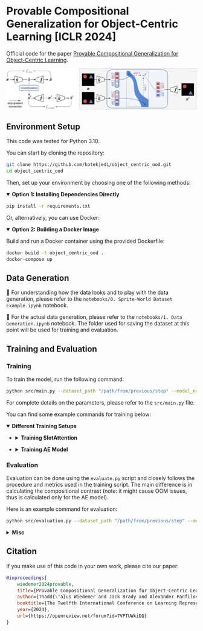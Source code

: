 
# Provable Compositional Generalization for Object-Centric Learning [ICLR 2024]
Official code for the paper [Provable Compositional Generalization for Object-Centric Learning](https://arxiv.org/abs/2310.05327).

![Problem Setup](assets/fig3_v6.png)

## Environment Setup
This code was tested for Python 3.10. 

You can start by cloning the repository:

```bash
git clone https://github.com/kotekjedi/object_centric_ood.git
cd object_centric_ood
```

Then, set up your environment by choosing one of the following methods:

<details open>
<summary><strong>Option 1: Installing Dependencies Directly</strong></summary>

```bash
pip install -r requirements.txt
```

</details>

Or, alternatively, you can use Docker:

<details open>
<summary><strong>Option 2: Building a Docker Image</strong></summary>

Build and run a Docker container using the provided Dockerfile:
```bash
docker build -t object_centric_ood .
docker-compose up
```

</details>

## Data Generation

🔗 For understanding how the data looks and to play with the data generation, please refer to the `notebooks/0. Sprite-World Dataset Example.ipynb` notebook.

🔗 For the actual data generation, please refer to the `notebooks/1. Data Generation.ipynb` notebook. The folder used for saving the dataset at this point will be used for training and evaluation.

## Training and Evaluation

### Training
To train the model, run the following command:

```bash
python src/main.py --dataset_path "/path/from/previous/step" --model_name "SlotAttention" --num_slots 2 --epochs 400 --use_consistency_loss True
```

For complete details on the parameters, please refer to the `src/main.py` file.

You can find some example commands for training below:

<details open>
<summary><strong>Different Training Setups</strong></summary>

- <details>
  <summary><strong>Training SlotAttention</strong></summary>

  Training vanilla SlotAttention with 2 slots:
  ```bash
  python src/main.py --dataset_path "/path/from/previous/step" --model_name "SlotAttention" --num_slots 2 --use_consistency_loss False
  ```

  Training vanilla SlotAttention with 2 slots and consistency loss:
  ```bash
  python src/main.py --dataset_path "/path/from/previous/step" --model_name "SlotAttention" --num_slots 2 --use_consistency_loss True --consistency_ignite_epoch 150
  ```

  Training SlotAttention with 2 slots, fixed SoftMax and sampling:
  ```bash
  python src/main.py --dataset_path "/path/from/previous/step" --model_name "SlotAttention" --num_slots 2 --use_consistency_loss True --consistency_ignite_epoch 150 --softmax False --sampling False
  ```
</details>

- <details>
  <summary><strong>Training AE Model</strong></summary>

  Training vanilla autoencoder with 2 slots:
  ```bash
  python src/main.py --dataset_path "/path/from/previous/step" --model_name "SlotMLPAdditive" --epochs 300 --num_slots 2 -n_slot_latents 6 --use_consistency_loss False
  ```

  Training vanilla autoencoder with 2 slots and consistency loss:
  ```bash
  python src/main.py --dataset_path "/path/from/previous/step" --model_name "SlotMLPAdditive" --epochs 300 --num_slots 2 -n_slot_latents 6 --use_consistency_loss True --consistency_ignite_epoch 100
  ```

</details>

</details>

### Evaluation

Evaluation can be done using the `evaluate.py` script and closely follows the procedure and metrics used in the training script. The main difference is in calculating the compositional contrast (note: it might cause OOM issues, thus is calculated only for the AE model).

Here is an example command for evaluation:
```bash
python src/evaluation.py --dataset_path "/path/from/previous/step" --model_path "checkpoints/SlotMLPAdditive.pt" --model_name "SlotMLPAdditive" --n_slot_latents 6
```

<details>
<summary><strong>Misc</strong></summary>

🔗 `notebooks/2. Decoder Optimality.ipynb` shows how the experiment described in Appendix B.2 is conducted. Note that the paths to models' checkpoints and exact data splits are omitted, thus it serves more of an illustrative purpose.
</details>

## Citation
If you make use of this code in your own work, please cite our paper:
```bibtex
@inproceedings{
    wiedemer2024provable,
    title={Provable Compositional Generalization for Object-Centric Learning},
    author={Thadd{\"a}us Wiedemer and Jack Brady and Alexander Panfilov and Attila Juhos and Matthias Bethge and Wieland Brendel},
    booktitle={The Twelfth International Conference on Learning Representations},
    year={2024},
    url={https://openreview.net/forum?id=7VPTUWkiDQ}
}
```
